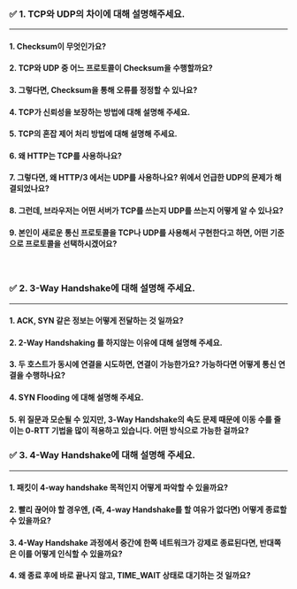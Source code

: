 ### ✅ 1. TCP와 UDP의 차이에 대해 설명해주세요.

---

#### 1. Checksum이 무엇인가요?
#### 2. TCP와 UDP 중 어느 프로토콜이 Checksum을 수행할까요?
#### 3. 그렇다면, Checksum을 통해 오류를 정정할 수 있나요?
#### 4. TCP가 신뢰성을 보장하는 방법에 대해 설명해 주세요.
#### 5. TCP의 혼잡 제어 처리 방법에 대해 설명해 주세요.
#### 6. 왜 HTTP는 TCP를 사용하나요?
#### 7. 그렇다면, 왜 HTTP/3 에서는 UDP를 사용하나요? 위에서 언급한 UDP의 문제가 해결되었나요?
#### 8. 그런데, 브라우저는 어떤 서버가 TCP를 쓰는지 UDP를 쓰는지 어떻게 알 수 있나요?
#### 9. 본인이 새로운 통신 프로토콜을 TCP나 UDP를 사용해서 구현한다고 하면, 어떤 기준으로 프로토콜을 선택하시겠어요?

<br/>

###  ✅ 2. 3-Way Handshake에 대해 설명해 주세요.

---

#### 1. ACK, SYN 같은 정보는 어떻게 전달하는 것 일까요?
#### 2. 2-Way Handshaking 를 하지않는 이유에 대해 설명해 주세요.
#### 3. 두 호스트가 동시에 연결을 시도하면, 연결이 가능한가요? 가능하다면 어떻게 통신 연결을 수행하나요?
#### 4. SYN Flooding 에 대해 설명해 주세요.
#### 5. 위 질문과 모순될 수 있지만, 3-Way Handshake의 속도 문제 때문에 이동 수를 줄이는 0-RTT 기법을 많이 적용하고 있습니다. 어떤 방식으로 가능한 걸까요?

###  ✅ 3. 4-Way Handshake에 대해 설명해 주세요.

---

#### 1. 패킷이 4-way handshake 목적인지 어떻게 파악할 수 있을까요?
#### 2. 빨리 끊어야 할 경우엔, (즉, 4-way Handshake를 할 여유가 없다면) 어떻게 종료할 수 있을까요?
#### 3. 4-Way Handshake 과정에서 중간에 한쪽 네트워크가 강제로 종료된다면, 반대쪽은 이를 어떻게 인식할 수 있을까요?
#### 4. 왜 종료 후에 바로 끝나지 않고, TIME_WAIT 상태로 대기하는 것 일까요?

